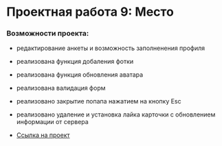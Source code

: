 # Проектная работа 9: Место

### Возможности проекта:

* редактирование анкеты и возможность заполненения профиля
* реализована функция добаления фотки
* реализована функция обновления аватара
* реализована валидация форм
* реализовано закрытие попапа нажатием на кнопку Esc
* реализовано удаление и установка лайка карточки с обновлением информации от сервера

* [Ссылка на проект](https://zaxarovfrontend.github.io/mesto/)


